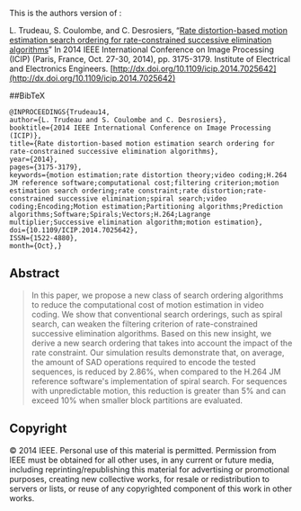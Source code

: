 This is the authors version of :

L. Trudeau, S. Coulombe, and C. Desrosiers, “[Rate distortion-based motion estimation search ordering 
for rate-constrained successive elimination algorithms](http://espace2.etsmtl.ca/10022/1/Coulombe%20S.%202014%2010022%20Rate%20Distortion-Based%20Motion%20Estimation%20Search.pdf)” 
In 2014 IEEE International Conference on Image Processing (ICIP) (Paris, France, Oct. 27-30, 2014), 
pp. 3175-3179. Institute of Electrical and Electronics Engineers. [http://dx.doi.org/10.1109/icip.2014.7025642](http://dx.doi.org/10.1109/icip.2014.7025642)

##BibTeX
```
@INPROCEEDINGS{Trudeau14, 
author={L. Trudeau and S. Coulombe and C. Desrosiers}, 
booktitle={2014 IEEE International Conference on Image Processing (ICIP)}, 
title={Rate distortion-based motion estimation search ordering for rate-constrained successive elimination algorithms}, 
year={2014}, 
pages={3175-3179}, 
keywords={motion estimation;rate distortion theory;video coding;H.264 JM reference software;computational cost;filtering criterion;motion estimation search ordering;rate constraint;rate distortion;rate-constrained successive elimination;spiral search;video coding;Encoding;Motion estimation;Partitioning algorithms;Prediction algorithms;Software;Spirals;Vectors;H.264;Lagrange multiplier;Successive elimination algorithm;motion estimation}, 
doi={10.1109/ICIP.2014.7025642}, 
ISSN={1522-4880}, 
month={Oct},}
```

## Abstract
> In this paper, we propose a new class of search ordering algorithms to reduce the computational cost of motion estimation in video coding. We show that conventional search orderings, such as spiral search, can weaken the filtering criterion of rate-constrained successive elimination algorithms. Based on this new insight, we derive a new search ordering that takes into account the impact of the rate constraint. Our simulation results demonstrate that, on average, the amount of SAD operations required to encode the tested sequences, is reduced by 2.86%, when compared to the H.264 JM reference software's implementation of spiral search. For sequences with unpredictable motion, this reduction is greater than 5% and can exceed 10% when smaller block partitions are evaluated.

## Copyright
© 2014 IEEE. Personal use of this material is permitted. Permission from IEEE must be
obtained for all other uses, in any current or future media, including
reprinting/republishing this material for advertising or promotional purposes, creating new
collective works, for resale or redistribution to servers or lists, or reuse of any copyrighted
component of this work in other works.
